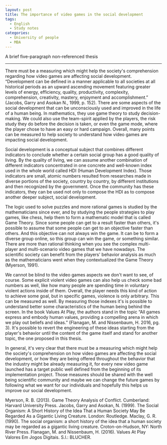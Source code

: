 ```yaml
---
layout: post
title: The importance of video games in the social development
tags:
  - English
  - Study notes
categories:
  - University of people
  - MBA
---
```


A brief five-paragraph non-referenced thesis

---

There must be a measuring which might help the society's comprehension regarding how video games are affecting social development. “Development can be defined in a manner applicable to all societies at all historical periods as an upward ascending movement featuring greater levels of energy, efficiency, quality, productivity, complexity, comprehension, creativity, mastery, enjoyment and accomplishment.” (Jacobs, Garry and Asokan N., 1999, p. 152). There are some aspects of the social development that can be unconsciously used and improved in the life of a human being. In mathematics, they use game theory to study decision-making. We could also use the team-spirit applied by the players, the risk study they do before the decision is taken, or even the game mode, where the player chose to have an easy or hard campaign. Overall, many points can be measured to help society to understand how video games are impacting social development.

Social development is a conceptual subject that combines different indicators to conclude whether a certain social group has a good quality of living. By the quality of living, we can assume another combination of different indicators concentrated in one concrete and well-known index used in the whole world called HDI (Human Development Index). Those indicators are small, atomic numbers resulted from researches made in diverse portions of the society, country by country, by different institutions and then recognized by the government. Once the community has these indicators, they can be used not only to compose the HDI as to compose another deeper subject, social development.

The logic used to solve puzzles and more rational games is studied by the mathematicians since ever, and by studying the people strategies to play games, like chess, help them to form a mathematic model that is called Game Theory. Since some people can get to a result faster than others, it's possible to assume that some people can get to an objective faster than others. And this objective can not always win the game. It can be to form a diverse group online, so this group can win the game, or something similar. There are more than rational thinking when you see the complex multi-player and multi-scenario video games that we have nowadays. The scientific society can benefit from the players' behavior analysis as much as the mathematicians went when they contextualized the Game Theory (Myerson, 1991).

We cannot be blind to the video games aspects we don't want to see, of course. Some explicit violent video games can also help us check some bad numbers as well, like how many people are spending time in voluntary violent actions inside of them. Overall, the player needs this kind of action to achieve some goal, but in specific games, violence is only arbitrary. This can be measured as well. By measuring those indexes it's is possible to understand better some characteristics of the human being behind the screen. In the book Values At Play, the authors stand in the topic “All games express and embody human values, providing a compelling arena in which we play out beliefs and ideas.” (Flanagan, M. and Nissenbaum, H. 2016, pg. 3). It's possible to revert the engineering of these ideas starting from the player's behavior until the content of the game itself and stand for another topic, the one proposed in this thesis.

In general, it's very clear that there must be a measuring which might help the society's comprehension on how video games are affecting the social development, or how they are being offered throughout the behavior that the industry might be already measuring it, for every new video game launched has a target public well defined from the beginning of its implementation project. Those measures should be shared with the well being scientific community and maybe we can change the future games by following what we want for our individuals and hopefully this helps us improve our social development.

Myerson, R. B. (2013). Game Theory Analysis of Conflict. Cumberland: Harvard University Press.
Jacobs, Garry and Asokan, N. (1999). The Social Organism: A Short History of the Idea That a Human Society May Be Regarded As a Gigantic Living Creature. London: Routledge.
Maclay, G. R. (1990). The social organism: a short history of the idea that a human society may be regarded as a gigantic living creature. Croton-on-Hudson, NY: North River Press.
Flanagan, M. and Nissenbaum, H. (2016). Values At Play Valores Em Jogos Digitais. S.l.: BLUCHER.
